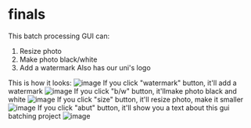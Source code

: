 # finals
This batch processing GUI can:
1. Resize photo
2. Make photo black/white
3. Add a watermark
Also has our uni's logo

This is how it looks:
![image](https://user-images.githubusercontent.com/103060251/171852435-6d72e718-5c3e-497a-8b92-4cba403cc187.png)
If you click "watermark" button, it'll add a watermark
 ![image](https://user-images.githubusercontent.com/103060251/171852566-66dd2b5e-b408-4270-bf3f-cde9c19a5e63.png)
If you click "b/w" button, it'llmake photo black and white
 ![image](https://user-images.githubusercontent.com/103060251/171852683-ee00110a-e2b8-44ec-8a64-a58c20787ecf.png)
If you click "size" button, it'll resize photo, make it smaller
![image](https://user-images.githubusercontent.com/103060251/171852747-cf423229-6bee-47cb-9462-bfb90890c776.png)
If you click "abut" button, it'll show you a text about this gui batching project
![image](https://user-images.githubusercontent.com/103060251/171852815-99ccec86-81f0-49d2-b682-ef87e24e2f5d.png)
